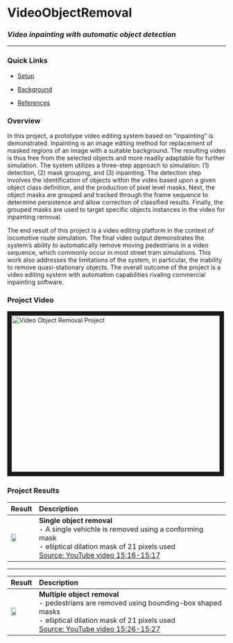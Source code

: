 # VideoObjectRemoval
### *Video inpainting with automatic object detection*
---

### Quick Links ###

  - [Setup](./SETUP.md)

  - [Background](./DESCRIPTION.md)

  - [References](./REFERENCES.md)

### Overview
In this project, a prototype video editing system based on “inpainting” is demonstrated. Inpainting is an image editing method for replacement of masked regions of an image with a suitable background. The resulting video is thus free from the selected objects and more readily adaptable for further simulation. The system utilizes a three-step approach to simulation: (1) detection, (2) mask grouping, and (3) inpainting. The detection step involves the identification of objects within the video based upon a given object class definition, and the production of pixel level masks. Next, the object masks are grouped and tracked through the frame sequence to determine persistence and allow correction of classified results. Finally, the grouped masks are used to target specific objects instances in the video for inpainting removal.

The end result of this project is a video editing platform in the context of locomotive route simulation. The final video output demonstrates the system’s ability to automatically remove moving pedestrians in a video sequence, which commonly occur in most street tram simulations. This work also addresses the limitations of the system, in particular, the inability to remove quasi-stationary objects. The overall outcome of the project is a video editing system with automation capabilities rivaling commercial inpainting software.

### Project Video

<a href="http://www.youtube.com/watch?feature=player_embedded&v=sABfRj50FK4
  " target="_blank"><img src="http://img.youtube.com/vi/sABfRj50FK4/0.jpg" 
  alt="Video Object Removal Project" width="480" height="360" border="10"/>
</a>

### Project Results

| Result | Description  |
| ------ |:------------ |
| <img src="assets/CCCar_org_seq_inp_vert.gif" style="width:50%"/>  | **Single object removal** <br> - A single vehichle is removed using a conforming mask <br> - elliptical dilation mask of 21 pixels used <br> <a href="https://www.youtube.com/watch?v=GUJq84gjvM4&t=398s">Source: YouTube video 15:16-15:17</a>|    

---

| Result | Description  |
| ------ |:------------ |
| <img src="assets/CCperson_org_seq_inp_vert.gif" style="width:50%"/>  | **Multiple object removal** <br> - pedestrians are removed using bounding-box shaped masks  <br> - elliptical dilation mask of 21 pixels used <br> <a href="https://www.youtube.com/watch?v=GUJq84gjvM4&t=398s">Source: YouTube video 15:26-15:27</a> |




